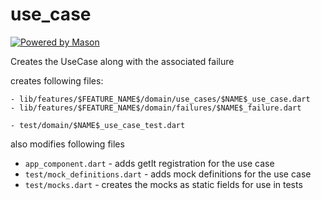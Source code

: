 # use_case

[![Powered by Mason](https://img.shields.io/endpoint?url=https%3A%2F%2Ftinyurl.com%2Fmason-badge)](https://github.com/felangel/mason)

Creates the UseCase along with the associated failure

creates following files:

```
- lib/features/$FEATURE_NAME$/domain/use_cases/$NAME$_use_case.dart
- lib/features/$FEATURE_NAME$/domain/failures/$NAME$_failure.dart

- test/domain/$NAME$_use_case_test.dart
```

also modifies following files

- `app_component.dart` - adds getIt registration for the use case
- `test/mock_definitions.dart` - adds mock definitions for the use case
- `test/mocks.dart` - creates the mocks as static fields for use in tests